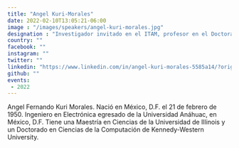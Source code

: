 ```yaml
---
title: "Angel Kuri-Morales"
date: 2022-02-10T13:05:21-06:00
image : "/images/speakers/angel-kuri-morales.jpg"
designation : "Investigador invitado en el ITAM, profesor en el Doctorado de la UNAM."
country: ""
facebook: ""
instagram: ""
twitter: ""
linkedin: "https://www.linkedin.com/in/angel-kuri-morales-5585a14/?originalSubdomain=mx"
github: ""
events:
 - 2022
---
```


Angel Fernando Kuri Morales. Nació en México, D.F. el 21 de febrero de 1950. Ingeniero en Electrónica egresado de la Universidad Anáhuac, en México, D.F. Tiene una Maestría en Ciencias de la Universidad de Illinois y un Doctorado en Ciencias de la Computación de Kennedy-Western University.